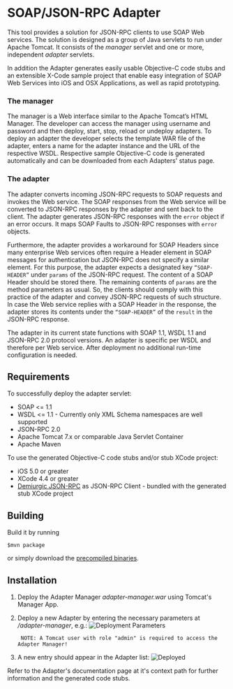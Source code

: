 SOAP/JSON-RPC Adapter
=====================

This tool provides a solution for JSON-RPC clients to use SOAP Web services. The solution is designed as a group of Java servlets to run under Apache Tomcat. It consists of the *manager* servlet and one or more, independent *adapter* servlets.

In addition the Adapter generates easily usable Objective-C code stubs and an extensible X-Code sample project that enable easy integration of SOAP Web Services into iOS and OSX Applications, as well as rapid prototyping.


### The manager

The manager is a Web interface similar to the Apache Tomcat’s HTML Manager. The developer can access the manager using username and password and then deploy, start, stop, reload or undeploy adapters. To deploy an adapter the developer selects the template WAR file of the adapter, enters a name for the adapter instance and the URL of the respective WSDL. Respective sample Objective-C code is generated automatically and can be downloaded from each Adapters' status page. 


### The adapter

The adapter converts incoming JSON-RPC requests to SOAP requests and invokes the Web service. The SOAP responses from the Web service will be converted to JSON-RPC responses by the adapter and sent back to the client. The adapter generates JSON-RPC responses with the `error` object if an error occurs. It maps SOAP Faults to JSON-RPC responses with `error` objects. 

Furthermore, the adapter provides a workaround for SOAP Headers since many enterprise Web services often require a Header element in SOAP messages for authentication but JSON-RPC does not specify a similar element. For this purpose, the adapter expects a designated key `“SOAP-HEADER”` under `params` of the JSON-RPC request. The content of a SOAP Header should be stored there.  The remaining contents of `params` are the method parameters as usual. So, the clients should comply with this practice of the adapter and convey JSON-RPC requests of such structure. In case the Web service replies with a SOAP Header in the response, the adapter stores its contents under the `“SOAP-HEADER”` of the `result` in the JSON-RPC response. 

The adapter in its current state functions with SOAP 1.1, WSDL 1.1 and JSON-RPC 2.0 protocol versions. An adapter is specific per WSDL and therefore per Web service. After deployment no additional run-time configuration is needed. 


## Requirements

To successfully deploy the adapter servlet:
* SOAP <= 1.1
* WSDL <= 1.1 - Currently only XML Schema namespaces are well supported
* JSON-RPC 2.0
* Apache Tomcat 7.x or comparable Java Servlet Container
* Apache Maven

To use the generated Objective-C code stubs and/or stub XCode project:
* iOS 5.0 or greater
* XCode 4.4 or greater
* [Demiurgic JSON-RPC](https://github.com/dbowen/Demiurgic-JSON-RPC) as JSON-RPC Client - bundled with the generated stub XCode project


## Building

Build it by running 

	$mvn package
	
or simply download the [precompiled binaries](https://github.com/RWTH-i5-IDSG/webservice-to-jsonrpc/releases/download/v0.1/WS2JSON-v0.1.zip).


## Installation

1. Deploy the Adapter Manager *adapter-manager.war* using Tomcat's Manager App.
2. Deploy a new Adapter by entering the necessary parameters at */adapter-manager*, e.g.:
  ![Deployment Parameters](https://raw.github.com/RWTH-i5-IDSG/webservice-to-jsonrpc/master/adapter/doc/resources/deploy.png)
 
        NOTE: A Tomcat user with role "admin" is required to access the Adapter Manager!
 
3. A new entry should appear in the Adapter list:
	![Deployed](https://raw.github.com/RWTH-i5-IDSG/webservice-to-jsonrpc/master/adapter/doc/resources/deployed.png)
  
  Refer to the Adapter's documentation page at it's context path for further information and the generated code stubs.